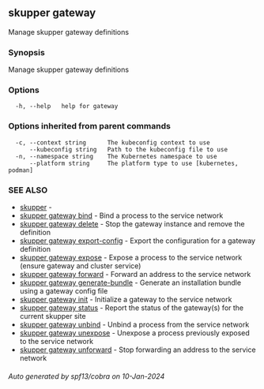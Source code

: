 ## skupper gateway

Manage skupper gateway definitions

### Synopsis

Manage skupper gateway definitions

### Options

```
  -h, --help   help for gateway
```

### Options inherited from parent commands

```
  -c, --context string      The kubeconfig context to use
      --kubeconfig string   Path to the kubeconfig file to use
  -n, --namespace string    The Kubernetes namespace to use
      --platform string     The platform type to use [kubernetes, podman]
```

### SEE ALSO

* [skupper](skupper.md)	 - 
* [skupper gateway bind](skupper_gateway_bind.md)	 - Bind a process to the service network
* [skupper gateway delete](skupper_gateway_delete.md)	 - Stop the gateway instance and remove the definition
* [skupper gateway export-config](skupper_gateway_export-config.md)	 - Export the configuration for a gateway definition
* [skupper gateway expose](skupper_gateway_expose.md)	 - Expose a process to the service network (ensure gateway and cluster service)
* [skupper gateway forward](skupper_gateway_forward.md)	 - Forward an address to the service network
* [skupper gateway generate-bundle](skupper_gateway_generate-bundle.md)	 - Generate an installation bundle using a gateway config file
* [skupper gateway init](skupper_gateway_init.md)	 - Initialize a gateway to the service network
* [skupper gateway status](skupper_gateway_status.md)	 - Report the status of the gateway(s) for the current skupper site
* [skupper gateway unbind](skupper_gateway_unbind.md)	 - Unbind a process from the service network
* [skupper gateway unexpose](skupper_gateway_unexpose.md)	 - Unexpose a process previously exposed to the service network
* [skupper gateway unforward](skupper_gateway_unforward.md)	 - Stop forwarding an address to the service network

###### Auto generated by spf13/cobra on 10-Jan-2024
